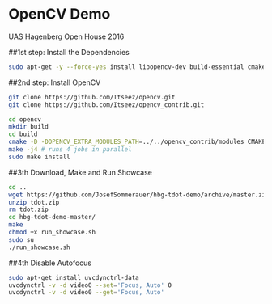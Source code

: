 # OpenCV Demo
UAS Hagenberg Open House 2016 

##1st step: Install the Dependencies
```Bash
sudo apt-get -y --force-yes install libopencv-dev build-essential cmake git libgtk2.0-dev pkg-config python-dev python-numpy libdc1394-22 libdc1394-22-dev libjpeg-dev libpng12-dev libtiff4-dev libjasper-dev libavcodec-dev libavformat-dev libswscale-dev libxine-dev libgstreamer0.10-dev libgstreamer-plugins-base0.10-dev libv4l-dev libtbb-dev libqt4-dev libfaac-dev libmp3lame-dev libopencore-amrnb-dev libopencore-amrwb-dev libtheora-dev libvorbis-dev libxvidcore-dev x264 v4l-utils unzip libvtk5-dev
```

##2nd step: Install OpenCV
```Bash
git clone https://github.com/Itseez/opencv.git
git clone https://github.com/Itseez/opencv_contrib.git

cd opencv
mkdir build
cd build
cmake -D -DOPENCV_EXTRA_MODULES_PATH=../../opencv_contrib/modules CMAKE_BUILD_TYPE=Release -D CMAKE_INSTALL_PREFIX=/usr/local ..
make -j4 # runs 4 jobs in parallel
sudo make install
```

##3th Download, Make and Run Showcase
```Bash
cd ..
wget https://github.com/JosefSommerauer/hbg-tdot-demo/archive/master.zip -O tdot.zip
unzip tdot.zip
rm tdot.zip
cd hbg-tdot-demo-master/
make
chmod +x run_showcase.sh 
sudo su
./run_showcase.sh 
```

##4th Disable Autofocus
```Bash
sudo apt-get install uvcdynctrl-data
uvcdynctrl -v -d video0 --set='Focus, Auto' 0
uvcdynctrl -v -d video0 --get='Focus, Auto'
```






